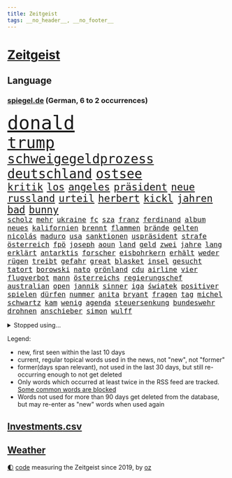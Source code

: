 ```yaml
---
title: Zeitgeist
tags: __no_header__, __no_footer__
---
```


# [Zeitgeist](https://oliz.io/zeitgeist/)

## Language

<h3><a href="https://www.spiegel.de" target="_blank">spiegel.de</a> (German, 6 to 2 occurrences)</h3>
<p style="font-family:monospace">
<span style="font-size:32pt"><a href="news_links.html#donald" class="current">donald</a></span>
<br>
<span style="font-size:27pt"><a href="news_links.html#trump" class="current">trump</a></span>
<br>
<span style="font-size:22pt"><a href="news_links.html#schweigegeldprozess" class="current">schweigegeldprozess</a></span>
<span style="font-size:22pt"><a href="news_links.html#deutschland" class="current">deutschland</a></span>
<span style="font-size:22pt"><a href="news_links.html#ostsee" class="current">ostsee</a></span>
<br>
<span style="font-size:17pt"><a href="news_links.html#kritik" class="current">kritik</a></span>
<span style="font-size:17pt"><a href="news_links.html#los" class="current">los</a></span>
<span style="font-size:17pt"><a href="news_links.html#angeles" class="current">angeles</a></span>
<span style="font-size:17pt"><a href="news_links.html#präsident" class="current">präsident</a></span>
<span style="font-size:17pt"><a href="news_links.html#neue" class="current">neue</a></span>
<span style="font-size:17pt"><a href="news_links.html#russland" class="current">russland</a></span>
<span style="font-size:17pt"><a href="news_links.html#urteil" class="current">urteil</a></span>
<span style="font-size:17pt"><a href="news_links.html#herbert" class="current">herbert</a></span>
<span style="font-size:17pt"><a href="news_links.html#kickl" class="current">kickl</a></span>
<span style="font-size:17pt"><a href="news_links.html#jahren" class="current">jahren</a></span>
<span style="font-size:17pt"><a href="news_links.html#bad" class="current">bad</a></span>
<span style="font-size:17pt"><a href="news_links.html#bunny" class="new">bunny</a></span>
<br>
<span style="font-size:12pt"><a href="news_links.html#scholz" class="current">scholz</a></span>
<span style="font-size:12pt"><a href="news_links.html#mehr" class="current">mehr</a></span>
<span style="font-size:12pt"><a href="news_links.html#ukraine" class="current">ukraine</a></span>
<span style="font-size:12pt"><a href="news_links.html#fc" class="current">fc</a></span>
<span style="font-size:12pt"><a href="news_links.html#sza" class="new">sza</a></span>
<span style="font-size:12pt"><a href="news_links.html#franz" class="current">franz</a></span>
<span style="font-size:12pt"><a href="news_links.html#ferdinand" class="current">ferdinand</a></span>
<span style="font-size:12pt"><a href="news_links.html#album" class="current">album</a></span>
<span style="font-size:12pt"><a href="news_links.html#neues" class="current">neues</a></span>
<span style="font-size:12pt"><a href="news_links.html#kalifornien" class="current">kalifornien</a></span>
<span style="font-size:12pt"><a href="news_links.html#brennt" class="current">brennt</a></span>
<span style="font-size:12pt"><a href="news_links.html#flammen" class="current">flammen</a></span>
<span style="font-size:12pt"><a href="news_links.html#brände" class="current">brände</a></span>
<span style="font-size:12pt"><a href="news_links.html#gelten" class="current">gelten</a></span>
<span style="font-size:12pt"><a href="news_links.html#nicolás" class="current">nicolás</a></span>
<span style="font-size:12pt"><a href="news_links.html#maduro" class="current">maduro</a></span>
<span style="font-size:12pt"><a href="news_links.html#usa" class="current">usa</a></span>
<span style="font-size:12pt"><a href="news_links.html#sanktionen" class="current">sanktionen</a></span>
<span style="font-size:12pt"><a href="news_links.html#uspräsident" class="current">uspräsident</a></span>
<span style="font-size:12pt"><a href="news_links.html#strafe" class="current">strafe</a></span>
<span style="font-size:12pt"><a href="news_links.html#österreich" class="current">österreich</a></span>
<span style="font-size:12pt"><a href="news_links.html#fpö" class="current">fpö</a></span>
<span style="font-size:12pt"><a href="news_links.html#joseph" class="current">joseph</a></span>
<span style="font-size:12pt"><a href="news_links.html#aoun" class="new">aoun</a></span>
<span style="font-size:12pt"><a href="news_links.html#land" class="current">land</a></span>
<span style="font-size:12pt"><a href="news_links.html#geld" class="current">geld</a></span>
<span style="font-size:12pt"><a href="news_links.html#zwei" class="current">zwei</a></span>
<span style="font-size:12pt"><a href="news_links.html#jahre" class="current">jahre</a></span>
<span style="font-size:12pt"><a href="news_links.html#lang" class="current">lang</a></span>
<span style="font-size:12pt"><a href="news_links.html#erklärt" class="current">erklärt</a></span>
<span style="font-size:12pt"><a href="news_links.html#antarktis" class="current">antarktis</a></span>
<span style="font-size:12pt"><a href="news_links.html#forscher" class="current">forscher</a></span>
<span style="font-size:12pt"><a href="news_links.html#eisbohrkern" class="new">eisbohrkern</a></span>
<span style="font-size:12pt"><a href="news_links.html#erhält" class="current">erhält</a></span>
<span style="font-size:12pt"><a href="news_links.html#weder" class="current">weder</a></span>
<span style="font-size:12pt"><a href="news_links.html#rügen" class="current">rügen</a></span>
<span style="font-size:12pt"><a href="news_links.html#treibt" class="current">treibt</a></span>
<span style="font-size:12pt"><a href="news_links.html#gefahr" class="current">gefahr</a></span>
<span style="font-size:12pt"><a href="news_links.html#great" class="current">great</a></span>
<span style="font-size:12pt"><a href="news_links.html#blasket" class="new">blasket</a></span>
<span style="font-size:12pt"><a href="news_links.html#insel" class="current">insel</a></span>
<span style="font-size:12pt"><a href="news_links.html#gesucht" class="current">gesucht</a></span>
<span style="font-size:12pt"><a href="news_links.html#tatort" class="current">tatort</a></span>
<span style="font-size:12pt"><a href="news_links.html#borowski" class="current">borowski</a></span>
<span style="font-size:12pt"><a href="news_links.html#nato" class="current">nato</a></span>
<span style="font-size:12pt"><a href="news_links.html#grönland" class="current">grönland</a></span>
<span style="font-size:12pt"><a href="news_links.html#cdu" class="current">cdu</a></span>
<span style="font-size:12pt"><a href="news_links.html#airline" class="current">airline</a></span>
<span style="font-size:12pt"><a href="news_links.html#vier" class="current">vier</a></span>
<span style="font-size:12pt"><a href="news_links.html#flugverbot" class="new">flugverbot</a></span>
<span style="font-size:12pt"><a href="news_links.html#mann" class="current">mann</a></span>
<span style="font-size:12pt"><a href="news_links.html#österreichs" class="current">österreichs</a></span>
<span style="font-size:12pt"><a href="news_links.html#regierungschef" class="current">regierungschef</a></span>
<span style="font-size:12pt"><a href="news_links.html#australian" class="current">australian</a></span>
<span style="font-size:12pt"><a href="news_links.html#open" class="current">open</a></span>
<span style="font-size:12pt"><a href="news_links.html#jannik" class="current">jannik</a></span>
<span style="font-size:12pt"><a href="news_links.html#sinner" class="current">sinner</a></span>
<span style="font-size:12pt"><a href="news_links.html#iga" class="current">iga</a></span>
<span style="font-size:12pt"><a href="news_links.html#świątek" class="current">świątek</a></span>
<span style="font-size:12pt"><a href="news_links.html#positiver" class="new">positiver</a></span>
<span style="font-size:12pt"><a href="news_links.html#spielen" class="current">spielen</a></span>
<span style="font-size:12pt"><a href="news_links.html#dürfen" class="current">dürfen</a></span>
<span style="font-size:12pt"><a href="news_links.html#nummer" class="current">nummer</a></span>
<span style="font-size:12pt"><a href="news_links.html#anita" class="current">anita</a></span>
<span style="font-size:12pt"><a href="news_links.html#bryant" class="new">bryant</a></span>
<span style="font-size:12pt"><a href="news_links.html#fragen" class="current">fragen</a></span>
<span style="font-size:12pt"><a href="news_links.html#tag" class="current">tag</a></span>
<span style="font-size:12pt"><a href="news_links.html#michel" class="current">michel</a></span>
<span style="font-size:12pt"><a href="news_links.html#schwartz" class="new">schwartz</a></span>
<span style="font-size:12pt"><a href="news_links.html#kam" class="current">kam</a></span>
<span style="font-size:12pt"><a href="news_links.html#wenig" class="current">wenig</a></span>
<span style="font-size:12pt"><a href="news_links.html#agenda" class="current">agenda</a></span>
<span style="font-size:12pt"><a href="news_links.html#steuersenkung" class="new">steuersenkung</a></span>
<span style="font-size:12pt"><a href="news_links.html#bundeswehr" class="current">bundeswehr</a></span>
<span style="font-size:12pt"><a href="news_links.html#drohnen" class="current">drohnen</a></span>
<span style="font-size:12pt"><a href="news_links.html#anschieber" class="current">anschieber</a></span>
<span style="font-size:12pt"><a href="news_links.html#simon" class="current">simon</a></span>
<span style="font-size:12pt"><a href="news_links.html#wulff" class="new">wulff</a></span>
</p>
<details>
<summary>Stopped using...</summary>
<p class="former" style="font-size:12pt">
and(1541) fürchtet(1541) generalsekretär(1541) treffer(1541) besiegt(1540) reiche(1540) richten(1540) ausländische(1539) erfolge(1539) leisten(1539) überwinden(1539) amerikanische(1538) bauen(1538) schlimm(1538) sekunden(1538) summe(1538) teheran(1538) teilte(1538) unrecht(1538) versorgt(1538) abstimmung(1537) leichter(1537) signal(1537) amerikaner(1536) besetzt(1536) maßnahme(1536) protestiert(1536) trend(1536) verpassen(1536) fokus(1535) gesamte(1535) niederlanden(1535) reduziert(1535) elfmeter(1534) halbfinale(1534) rassismus(1534) regel(1534) rheinlandpfalz(1534) vorsitzenden(1534) aufgerufen(1533) bahnhof(1533) beschäftigten(1533) eintracht(1533) finanzminister(1533) freiheit(1533) jens(1533) jury(1533) lager(1533) spott(1533) betreiber(1532) eskalation(1532) geriet(1532) queen(1532) stiftung(1532) untersagt(1532) warentest(1532) wünschen(1532) kritisierte(1531) meinem(1531) riesige(1531) berg(1530) dokumente(1530) gereist(1530) joachim(1530) radikale(1530) riss(1530) unterricht(1530) vorher(1530) wohnhaus(1530) kleiner(1529) zweier(1528) entscheidenden(1527) miteinander(1527) untersuchen(1527) veranstalter(1527) verschwand(1527) historische(1526) meint(1526) geschossen(1525) türkischen(1525) demonstrationen(1524) drastisch(1524) übt(1524) belgien(1523) ermittlern(1523) offenen(1523) olympische(1523) philipp(1523) william(1523) gründen(1522) absage(1521) berühmten(1521) erfüllt(1520) ehe(1519) einreise(1519) entwickeln(1519) königin(1519) mangel(1519) wahrscheinlich(1519) falschen(1518) gewinn(1518) verteidigen(1517) hinten(1515) schriftsteller(1515) kooperation(1514) erfolgreichsten(1512) hängen(1511) pfund(1510) istanbul(1509) klasse(1507) gelandet(1506) händler(1506) sichert(1505) abstieg(1501) provoziert(1500) versorgung(1500) gewarnt(1492) herausforderungen(1485) erhöhen(1484) langjährige(1427) öffnet(1427) zusammenbruch(1396) mitverantwortlich(1347) westlichen(1344) krieges(1319) kleidung(1281) gemeinschaft(1202) gehälter(1199) kursieren(1180) fachkräfte(1172) lädt(1147) seltene(1122) invasion(1114) verschiedenen(1109) aufgestellt(1095) geplatzt(1078) explosionen(1073) spaltung(1060) fake(1059) unwetter(1038) eindrücke(1016) gebiete(1016) flüchten(1006) besetzten(994) großmutter(978) klopp(974) prinzessin(952) debattiert(943) ausbauen(942) bedarf(938) veröffentlichen(928) vermissten(921) osnabrück(918) erntet(914) schließlich(913) 16jähriger(906) namens(901) nennen(900) dramatische(898) stören(896) legal(895) fassungslos(894) dach(883) toilette(881) hände(862) medizin(859) einladung(857) lebenslange(854) lula(846) schickte(845) entstehen(844) kollege(824) mama(797) beantragen(783) mitarbeitern(779) eric(777) geheim(767) staates(765) 4(764) testet(764) kommentiert(759) airbus(752) gekündigt(744) gestalten(742) opfers(737) dritter(736) mag(730) ähnliche(729) regenfälle(718) minderjährige(709) wasserstoff(705) initiative(702) openai(700) technologie(700) verschleppt(693) pistorius(688) toll(671) diesjährigen(664) gala(662) hamilton(661) lewis(661) spiegelreport(660) stürme(658) wendepunkt(658) eingeräumt(653) tragischen(653) hinweg(652) legalisierung(649) optionen(645) errichten(637) kippen(636) zittern(636) sommerspielen(632) gekürt(628) tickets(610) 8000(600) berühmtesten(595) erheblich(594) parteitag(591) florenz(590) erregt(583) protestierten(583) ralf(554) drückt(549) awards(546) rechtsruck(541) vormittag(522) entpuppt(521) atlanta(519) service(516) julia(512) forschern(511) ausbeutung(509) mancher(508) ausnahmezustand(492) sichergestellt(491) 42(488) wirbel(488) hisbollah(484) zusammengebrochen(479) gewinner(477) neuauflage(473) miliz(472) schwester(466) comedian(461) hymne(460) ausbruch(459) berüchtigte(457) oppositionspolitiker(455) nachbarland(452) eröffnung(451) beschuldigt(449) bahnsteig(447) lahmgelegt(444) kundgebungen(442) gravierenden(441) 2035(439) 85(436) sitz(432) willkommen(430) betonte(429) vulkanausbruch(424) cottbus(420) mancherorts(420) dokument(419) via(414) hasst(413) südlichen(408) aufzeichnungen(406) 16jährigen(397) einschnitte(397) geiselnahme(397) haken(395) geräten(394) habecks(394) demnächst(385) wackelt(384) 18jährige(383) bestraft(383) chan(381) junis(381) bernd(380) stuttgarter(379) sowohl(378) heimischen(375) historischer(374) kriegsschiffe(374) oberverwaltungsgericht(372) amerikas(371) brasilianische(369) catherine(368) erfuhr(365) gezahlt(365) mehrfamilienhaus(365) schwarzgrün(362) staatssekretär(362) eilantrag(360) giftige(360) operation(359) ruiniert(353) arbeitsminister(345) erzielen(343) wofür(342) anpassung(340) exmann(336) haag(334) wertvolle(333) anhörung(332) gratuliert(328) lily(328) festhalten(325) vergewaltigungen(325) gefälschte(319) stützt(319) heiraten(318) jagt(318) lamar(318) jena(317) anerkennung(315) lebenslang(315) manfred(311) south(310) 74(308) frühe(308) zerlegt(306) seltsam(305) kanzlerin(303) gäbe(302) sechste(300) schreibtisch(299) siebten(299) befragt(298) mount(298) usmedien(298) held(297) bedankt(296) superreichen(296) auszeit(294) sarah(294) 1982(293) urteilte(293) dortmunds(292) legten(292) rheinmetall(292) fotografiert(289) märkte(289) einfacher(288) klettert(287) biss(286) klagte(286) georg(285) outfits(283) erfolgreicher(282) überlassen(282) pole(281) schmerzensgeld(280) 18jährigen(278) aufsichtsrat(278) drohe(278) altersvorsorge(276) dokumentation(276) stemmt(276) boxer(275) drittes(275) reiht(274) bewerten(273) kriegsführung(273) abgrund(271) athletin(269) infos(268) vorschriften(267) milliardengeschäft(266) rar(263) brutale(262) grauen(262) 44(261) elektromobilität(261) boykottieren(257) eurowings(256) milliardäre(256) trikots(256) depressive(255) escooter(255) sehe(255) kirchen(251) engel(249) oberster(249) starkregen(249) verhört(249) vorfreude(249) figuren(247) akteure(245) handwerk(245) mclaren(245) römische(245) wirtschaftspolitik(245) 111(244) verlaufen(243) norwegische(241) orthodoxe(241) steinzeit(239) polarisierung(238) systematisch(237) quartal(235) nachfolgerin(234) positive(234) wandel(234) eingestürzt(233) beweist(232) flut(232) kürzer(232) rafael(232) attentats(231) lando(231) norris(231) weibchen(230) kryptowährung(229) films(228) stationierung(228) bande(227) sportlerinnen(227) ultrarechte(225) var(225) vergnügen(224) lebenserwartung(223) enkel(222) europäisches(220) reus(218) vogelgrippe(218) juan(217) rutschen(216) girl(215) kennedy(215) fdppolitiker(214) eras(213) schütze(213) wider(213) ausgesagt(212) marschieren(212) wahlkämpfer(212) amerikanerin(211) flick(211) hansi(211) uswahlen(211) kendrick(210) verschwundenen(210) 17jährige(209) eingesperrt(209) gemessen(209) einsteigen(208) grünenvorsitzende(206) plünderungen(206) extremwetter(205) robin(205) bewegende(204) suchten(204) tausendfach(204) crash(203) rekordsumme(203) turner(202) berüchtigt(201) sportgeschichte(200) rassistischer(198) spdchefin(198) laufbahn(197) ordnete(197) beschweren(195) hunter(195) lösungen(193) potenziell(193) are(192) kreative(191) polizeigewalt(191) hartnäckig(188) krone(188) mitleid(187) beschleunigt(186) gefälschten(186) bleibe(184) nationalhymne(184) warnte(184) behält(183) performance(182) kamala(181) tops(180) 24jähriger(179) dame(179) guirassy(178) serhou(178) autounfall(177) vergewaltigte(177) kalt(175) überwiegend(175) beziehen(174) baseball(173) patientinnen(173) wiegt(173) fieber(172) music(172) verfehlt(172) winslet(172) oh(171) unwettern(171) wanderer(170) anja(168) parat(168) umstrittenem(168) qualifying(167) schalten(166) tirol(166) 67(164) anruf(164) meldeten(164) monatlichen(164) erdloch(163) offenem(163) raumfahrtsparte(163) externe(162) geschäftsmodell(162) endlosen(159) posiert(159) derart(158) erledigt(158) spielzug(157) comedians(156) koffer(155) liberaler(155) brutalität(154) eiszeit(154) enger(154) gräben(154) komödie(154) reuter(153) schwierigen(153) sondersitzung(153) wahlerfolg(153) erzeugen(152) pennsylvania(152) abenteuer(150) friedliche(150) geurteilt(150) schüren(150) feststellen(149) kanzlerkandidatin(149) nicolas(148) radio(148) streiken(148) toskana(148) ideologische(147) merken(147) schweben(147) skepsis(147) tatwaffe(147) zukommt(147) ermordete(146) fahnenflucht(146) unsicherheit(146) austin(145) penis(145) schau(145) secret(145) änderung(145) übersehen(145) neuartige(144) gangs(143) schwach(143) shogun(143) staatskonzern(143) highlights(141) nutze(141) spendengelder(141) aggressive(140) arbeitskräften(140) nationalistische(140) goldmedaille(139) gottes(139) hügel(139) auftragskiller(138) menschlicher(138) nähert(138) schiffbauer(137) austausch(136) geknackt(136) transformation(135) ehrlich(134) widmete(134) kürzungen(133) belege(132) misst(132) tönen(132) siedler(130) vollzieht(130) gleicht(129) reichtum(128) abstürzen(127) decken(127) sonnenschein(127) 1992(126) elektrolimousine(126) erfunden(126) flecken(126) paralympics(126) drückte(125) entführer(125) angezündet(124) gelegentlich(124) lichtblick(124) armeechef(123) dax(123) vergangen(123) intel(122) kapital(122) ohrfeige(122) sergej(122) states(121) swing(121) carolina(120) sahen(120) ahnungslos(119) leitindex(119) terrors(119) großbrand(118) kopfschmerzen(118) zweistelligen(118) überrollt(118) borkum(117) filmt(117) flüchtet(117) image(117) zugriff(117) grassiert(116) seltsamer(116) tvrechte(116) zunehmender(116) dankesrede(115) erstaunliche(115) vertriebenen(115) begleiter(114) mtv(114) neunten(114) vereinte(114) kathrin(113) außenpolitische(111) blinden(111) hochverrats(110) mathematik(109) rohstoffen(109) stationiert(109) verstand(109) ausweichen(108) covorsitzende(108) gratulieren(108) nordseeinsel(108) riskiert(108) anlässlich(107) erleichterte(107) spektakulärer(107) vollstreckt(107) gebannt(106) gewissheit(106) jährliche(106) mönchengladbach(106) speziellen(106) bundesligasamstag(105) galaxy(105) heikle(105) lenkt(105) ngos(105) versteckte(105) universum(104) aufsichtsratschef(103) belastung(103) betäubte(103) biografie(103) gegenden(103) rausgeworfen(103) vorzeitige(103) stränden(102) eilig(101) franco(101) geldbeutel(101) armand(100) bernhard(99) jurist(99) überstand(99) energiepreise(98) sigmar(98) kommissionschefin(97) differenzen(96) größtem(96) späte(95) 2500(94) dicht(94) cavallo(93) lkwfahrer(93) mathe(93) schwachstelle(93) stoltenberg(93) 37jähriger(92) namibia(92) werksschließungen(92) wiedereinzug(92) belegschaft(91) betriebsratschefin(91) betriebsversammlung(91) fdpbasisinitiative(91) handyverbot(91) manipuliert(91) pikante(91) versammlung(91) vwbetriebsratschefin(91) betraut(90) einseitige(90) handelskammer(90) konsole(90) liechtenstein(90) maßregelvollzug(90) raygun(90) ruprecht(90) barnier(89) kleinkinder(89) quarterback(89) schießstand(89) verletzende(89) vwbeschäftigte(89) zerlegen(89) messe(88) playstation(88) pokalspiel(88) shops(88) taser(88) unterschreibt(88) volkswagenkrise(88) beurteilt(87) blume(87) brantner(87) konrad(87) kunstwelt(87) staatsgebiet(87) vertraulicher(87) zumutungen(87) anton(86) arbeitgebern(86) distanzen(86) fünftel(86) gezockt(86) kahlschlag(86) kochbuchtipps(86) mehrheitsverhältnisse(86) na(86) schaltete(86) spiegelt(86) warnzeichen(86) weine(86) anzupassen(85) aufeinandertreffen(85) bewährungsstrafe(85) biathleten(85) durchgehend(85) freies(85) selfies(85) statue(85) vaude(85) wiesbaden(85) natürliche(84) sturmgewehr(84) böden(83) cdukanzlerkandidat(83) dortigen(83) kriselt(83) unsterblich(83) verschenken(83) vorübergehende(83) wohngebäude(83) zerstückelt(83) anzeigen(82) auslaufen(82) dubiose(82) gerechte(82) medizinern(82) 1986(81) ballerina(81) formel1weltmeister(81) geladen(81) horner(81) irgendwie(81) leichtfertigen(81) strompreisen(81) verkleidete(81) migrationsabkommen(80) renteneintrittsalter(80) überwachungskamera(80) delay(79) echter(79) fotoausstellung(79) schuhe(79) zeitgeist(79) fortuna(78) kelly(78) knoten(78) patzer(78) speist(78) völkerrechtler(78) boxweltmeister(77) fokussieren(77) formel1rennen(77) gray(77) laute(77) robben(77) schachmeister(77) schlauchbooten(77) stadtautobahn(77) werben(77) diversity(76) ehrgeiz(76) finanziers(76) fröhliche(76) krebsbehandlung(76) stiefeln(76) ängste(76) kostüme(75) sanierungsbedürftig(75) vorfahre(75) wortwahl(75) bereist(74) entleert(74) konkreten(74) rentnerin(74) seitenhieb(74) sky(74) sportschau(74) torschützenkönig(74) zertrümmerte(74) eineinhalb(73) hausbesuche(73) kleinigkeiten(73) maß(73) modegeschäft(73) olympiastadion(73) bcg(72) laufenden(72) malta(72) unentbehrlich(72) adhs(71) bewerber(71) bowles(71) camillas(71) dimensionen(71) joker(71) pornos(71) pornoseite(71) tools(71) verblüfft(71) wurst(71) fight(70) gelbrot(70) oecd(70) paderborn(70) symptome(70) verwundeten(70) baseballprofi(69) kunstszene(69) memoiren(69) moeller(69) votum(69) 1600(68) antónio(68) fünfeinhalb(68) leutheusserschnarrenberger(68) nachteil(68) präzise(68) superkraft(68) tierarten(68) umfasst(68) wille(68) zustimmen(68) abrechnung(67) auslandsreisen(67) cumexskandal(67) eingelegt(67) pete(67) sam(67) stagniert(67) zürnt(67) afdverbot(66) bundesligatopspiel(66) klopfen(66) sterbehilfe(66) taiwans(66) inhaftiert(65) 320(64) friedlichen(64) gefoltert(64) gerd(64) grausamkeit(64) milan(64) rendite(64) spritzen(64) symbolisch(64) verfallsdatum(64) bröning(63) hansjoachim(63) lebensgrundlage(63) paartherapeutin(63) preisträgern(63) schränkt(63) unterwerfung(63) anschaffen(62) exsoldat(62) klassenzimmer(62) kunststoffhersteller(62) sportvorstand(62) befinde(61) doppelmoral(61) ehud(61) eingenommen(61) freiheiten(61) maschinenpistole(61) wünschte(61) ansonsten(60) lebenszeichen(60) mafiöser(60) martialisch(60) natogeneralsekretär(60) this(60) vogue(60) abwahl(59) ausleihen(59) braven(59) leere(59) mischte(59) 8(58) bekenntnis(58) kifirma(58) meteorologe(58) schwangerschaftsabbruch(58) zöllen(58) bekämen(57) bewegenden(57) geladene(57) kontrollierten(57) süßigkeit(57) tarife(57) watzke(57) überwachungskameras(57) evpchef(56) fahrräder(56) handelsstreit(56) ida(56) intendanz(56) rtls(56) straßenverkehrsordnung(56) vegard(56) vinge(56) volksbühne(56) atombombe(55) ausgegeben(55) pein(55) rödental(55) stopp(55) zusagen(55) zutun(55) arztes(54) eingriffe(54) herkunftsländer(54) 07(53) aufgeholt(53) demonstrativ(53) leichenteile(53) schottische(53) unfallopfer(53) vorweihnachtszeit(53) ausgeräumt(52) fashionindustrie(52) label(52) materialien(52) preisunterschiede(52) supersportwagen(52) umgebracht(52) drogenmafia(51) friedenspflicht(51) kontakten(51) organspende(51) betracht(50) deutschem(50) euland(50) stadionverbote(50) anfühlt(49) covid19(49) erschrocken(49) kompakt(49) saarbrücken(49) vereine(49) atomreaktoren(48) bestimmter(48) gewaltiger(48) nachwuchses(48) organe(48) schauspielstar(48) michail(47) ruck(47) vorwirft(47) board(46) drehbuch(46) einstimmig(46) inmitten(46) rücksichtslose(46) alkoholmissbrauch(45) bianca(45) dhabi(45) machtverteilung(45) militärbündnis(45) schlangenlinien(45) umweltminister(45) fragwürdigen(44) kongress(44) silva(44) sonderzug(44) angehört(43) anstrengungen(43) beharrt(43) ermöglichte(43) errechnet(43) fledermaus(43) möge(43) vertreibung(43) hasselhoff(42) patronen(42) ungebremst(42) weinstein(42) candela(41) crasht(41) kleidungsstück(41) pedro(41) saisonaus(41) scheideweg(41) sozialleistungen(41) verursacher(41) behördenangaben(40) bricsstaaten(40) canberra(40) next(40) platzierung(40) ukrainekriegs(40) wach(40) wohlfühlen(40) boykottierte(39) einhalten(39) genuss(39) hirscher(39) radikalsten(39) sonntags(39) süd(39) vorsprechen(39) wahlbeeinflussung(39) zuschüsse(39) 1996(38) influencerinnen(38) murphy(38) oldenburg(38) palästinenserhilfswerks(38) steilvorlage(38) vorläufigen(38) warnstreiks(38) cdupolitikerin(37) feministische(37) infizierten(37) jill(37) prorussischen(37) ruhen(37) russlandfreundliche(37) tiflis(37) versäumnisse(37) zurückgemeldet(37) batterieantrieb(36) justizministerium(36) mikaela(36) nachhaltige(36) paus(36) shiffrin(36) staatsstreich(36) sätze(36) übergabe(36) 1800(35) ausgaben(35) binden(35) bushaltestelle(35) cop(35) formulierung(35) meines(35) bräuche(34) euaußenbeauftragte(34) funde(34) lawrow(34) lost(34) oszetreffen(34) ray(34) trockenen(34) wmkampf(34) columbia(33) ripley(33) softairwaffe(33) wirtschaftswissenschaftler(33) wunderbar(33) amtierende(32) beschlossene(32) hütte(32) improvisieren(32) lobte(32) sánchez(32) trevor(32) ansage(31) greenpeace(31) hülkenberg(31) isabell(31) obhut(31) verstanden(31) camilla(30) läuten(30) notredame(30) schnellstmöglich(30) uskongress(30) annie(29) gefängnisstrafe(29) heitere(29) kulturell(29) millionenbereich(29) untermauern(29) üppiger(29) crewmitgliedern(28) elternhaus(28) entspannter(28) mourinho(28) repräsentantenhaus(28) coote(27) imperium(27) inhaftieren(27) lagerhalle(27) lächeln(27) rita(27) antiken(26) archäologie(26) argentinischen(26) ivanka(26) julius(26) keirin(26) provokationen(26) wimmelt(26) geduld(25) konfliktparteien(25) mondlandung(25) olympiabewerbung(25) koalitionsbruch(24) prophezeit(24) restriktive(24) angereist(23) meterhohe(23) mikrochips(23) mini(23) verfrüht(23) zubereiten(23) fahnen(22) flächendeckenden(22) hegseth(22) todoliste(22) bswgründerin(21) exjustizminister(21) hardliner(21) stereotype(21) texten(21) vorsorgen(21) zigaretten(21) angehören(20) drohendes(20) ertragen(20) französin(20) getreuen(20) hapert(20) krankenversicherungen(20) teamchef(20) fdpgeneralsekretär(19) hinlegen(19) neuregelung(19) schränken(19) weltpolitik(19) energiekonzerns(18) geschäftsleute(18) heimatorte(18) lebensgeschichte(18) proeuropäische(18) ruinieren(18) toxische(18) billiganbieter(17) chefredakteurin(17) epochal(17) genügend(17) lawrence(17) nan(17) zehntausenden(17) belgiens(16) gedichte(16) handballem(16) krönte(16) veruntreut(16) weckruf(16) bluesky(15) digital(15) popsuperstar(15) räumung(15) umzingelt(15) weltcupsieg(15) welthandel(15) datenkabel(14) dauere(14) dnipro(14) eierlikör(14) einstecken(14) forscht(14) gegenverkehr(14) kollabierte(14) mitgliederversammlung(14) prägten(14) spielraum(14) unhaltbar(13) verankert(13) woody(13) zugeständnisse(13) altkanzlerin(12) ddaypapier(12) exkanzlerin(12) heimkehr(12) nebenan(12) tassen(12) umweltministerium(12) videospiel(12) bemerkt(11) bundesgeschäftsführer(11) fahrweise(11) fehlanzeige(11) geschenketipps(11) passenden(11) zach(11)
</p>
</details>
<p>Legend:
<ul>
<li><span class="new">new</span>, first seen within the last 10 days</li>
<li><span class="current">current</span>, regular topical words used in the news, not "new", not "former"</li>
<li><span class="former">former(days span relevant)</span>, not used in the last 30 days, but still re-occurring enough to not get deleted</li>
<li>Only words which occurred at least twice in the RSS feed are tracked. <a href="language/filters.py">Some common words are blocked</a></li>
<li>Words not used for more than 90 days get deleted from the database, but may re-enter as "new" words when used again</li>
</ul>
</p>

## [Investments](investments.html)[.csv](investments.csv)

## [Weather](weather.html)

<footer>
<a href="javascript:toggleTheme()" class="nav">🌓</a>
<a href="https://github.com/ooz/zeitgeist">code</a> measuring the Zeitgeist since 2019, by <a href="https://oliz.io">oz</a>
</footer>
